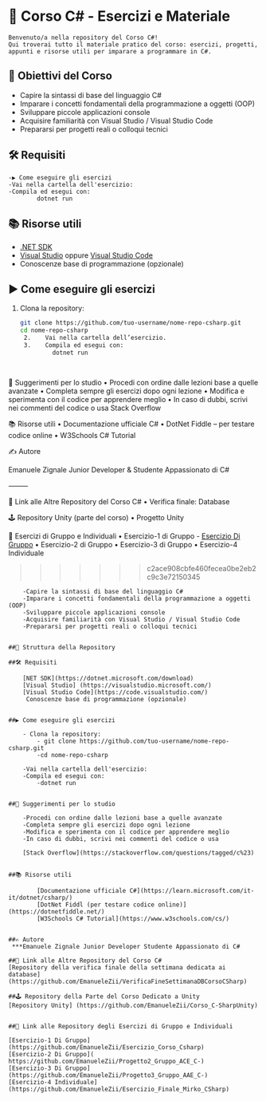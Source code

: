 # 📘 Corso C# - Esercizi e Materiale


    Benvenuto/a nella repository del Corso C#!
    Qui troverai tutto il materiale pratico del corso: esercizi, progetti, appunti e risorse utili per imparare a programmare in C#.

## 📌 Obiettivi del Corso

- Capire la sintassi di base del linguaggio C#
- Imparare i concetti fondamentali della programmazione a oggetti (OOP)
- Sviluppare piccole applicazioni console
- Acquisire familiarità con Visual Studio / Visual Studio Code
- Prepararsi per progetti reali o colloqui tecnici

## 🛠️ Requisiti
    -▶️ Come eseguire gli esercizi
    -Vai nella cartella dell'esercizio:
    -Compila ed esegui con:
            dotnet run
       
## 📚 Risorse utili

- [.NET SDK](https://dotnet.microsoft.com/download)
- [Visual Studio](https://visualstudio.microsoft.com/) oppure [Visual Studio Code](https://code.visualstudio.com/)
- Conoscenze base di programmazione (opzionale)

## ▶️ Come eseguire gli esercizi

1. Clona la repository:

   ```bash
   git clone https://github.com/tuo-username/nome-repo-csharp.git
   cd nome-repo-csharp
    2.    Vai nella cartella dell’esercizio.
    3.    Compila ed esegui con:
            dotnet run
            
            
🎯 Suggerimenti per lo studio
    •    Procedi con ordine dalle lezioni base a quelle avanzate
    •    Completa sempre gli esercizi dopo ogni lezione
    •    Modifica e sperimenta con il codice per apprendere meglio
    •    In caso di dubbi, scrivi nei commenti del codice o usa Stack Overflow

📚 Risorse utili
    •    Documentazione ufficiale C#
    •    DotNet Fiddle – per testare codice online
    •    W3Schools C# Tutorial

✍️ Autore

Emanuele Zignale
Junior Developer & Studente Appassionato di C#

⸻

🔗 Link alle Altre Repository del Corso C#
    •    Verifica finale: Database

🕹️ Repository Unity (parte del corso)
    •    Progetto Unity

🧠 Esercizi di Gruppo e Individuali
    •    Esercizio-1 di Gruppo
         - [Esercizio Di Gruppo]([https://dotnet.microsoft.com/download](https://github.com/EmanueleZii/Esercizio_Corso_Csharp))
    •    Esercizio-2 di Gruppo
    •    Esercizio-3 di Gruppo
    •    Esercizio-4 Individuale
>>>>>>> c2ace908cbfe460fecea0be2eb2c9c3e72150345
    
        -Capire la sintassi di base del linguaggio C#
        -Imparare i concetti fondamentali della programmazione a oggetti (OOP)
        -Sviluppare piccole applicazioni console
        -Acquisire familiarità con Visual Studio / Visual Studio Code
        -Prepararsi per progetti reali o colloqui tecnici
    

    ##📂 Struttura della Repository

    ##🛠️ Requisiti
    
        [NET SDK](https://dotnet.microsoft.com/download)
        [Visual Studio] (https://visualstudio.microsoft.com/)
        [Visual Studio Code](https://code.visualstudio.com/)
         Conoscenze base di programmazione (opzionale)
 

    ##▶️ Come eseguire gli esercizi
    
        - Clona la repository:
            - git clone https://github.com/tuo-username/nome-repo-csharp.git 
            -cd nome-repo-csharp

        -Vai nella cartella dell'esercizio:
        -Compila ed esegui con:
            -dotnet run
    

    ##🎯 Suggerimenti per lo studio
   
        -Procedi con ordine dalle lezioni base a quelle avanzate
        -Completa sempre gli esercizi dopo ogni lezione
        -Modifica e sperimenta con il codice per apprendere meglio
        -In caso di dubbi, scrivi nei commenti del codice o usa 
        
        [Stack Overflow](https://stackoverflow.com/questions/tagged/c%23) 
   

    ##📚 Risorse utili
 
            [Documentazione ufficiale C#](https://learn.microsoft.com/it-it/dotnet/csharp/)
            [DotNet Fiddl (per testare codice online)](https://dotnetfiddle.net/) 
            [W3Schools C# Tutorial](https://www.w3schools.com/cs/) 
   

    ##✍️ Autore
     ***Emanuele Zignale Junior Developer Studente Appassionato di C#

    ##🔗 Link alle Altre Repository del Corso C#
    [Repository della verifica finale della settimana dedicata ai database](https://github.com/EmanueleZii/VerificaFineSettimanaDBCorsoCSharp)
              
    ##🕹️ Repository della Parte del Corso Dedicato a Unity
    [Repository Unity] (https://github.com/EmanueleZii/Corso_C-SharpUnity)
              
   
    ##🧠 Link alle Repository degli Esercizi di Gruppo e Individuali

    [Esercizio-1 Di Gruppo](https://github.com/EmanueleZii/Esercizio_Corso_Csharp)
    [Esercizio-2 Di Gruppo]( https://github.com/EmanueleZii/Progetto2_Gruppo_ACE_C-)
    [Esercizio-3 Di Gruppo](https://github.com/EmanueleZii/Progetto3_Gruppo_AAE_C-)
    [Esercizio-4 Individuale](https://github.com/EmanueleZii/Esercizio_Finale_Mirko_CSharp)
 
